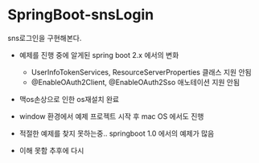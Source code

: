 # SpringBoot-snsLogin
sns로그인을 구현해본다.


* 예제를 진행 중에 알게된 spring boot 2.x 에서의 변화
  * UserInfoTokenServices, ResourceServerProperties 클래스 지원 안됨 
  * @EnableOAuth2Client, @EnableOAuth2Sso 애노테이션 지원 안됨 



* 맥os손상으로 인한 os재설치 완료
* window 환경에서 예제 프로젝트 시작 후 mac OS 에서도 진행

* 적절한 예제를 찾지 못하는중.. springboot 1.0 에서의 예제가 많음
* 이해 못함 추후에 다시 

